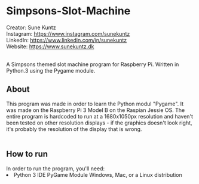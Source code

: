 # Simpsons-Slot-Machine
Creator: Sune Kuntz <br>
Instagram: https://www.instagram.com/sunekuntz <br>
LinkedIn: https://www.linkedin.com/in/sunekuntz <br>
Website: https://www.sunekuntz.dk <br><br>

A Simpsons themed slot machine program for Raspberry Pi. Written in Python.3 using the Pygame module. <br>

<h2> About </h2>
This program was made in order to learn the Python modul "Pygame". It was made on the Raspberry Pi 3 Model B on the Raspian Jessie OS. The entire program is hardcoded to run at a 1680x1050px resolution and haven't been tested on other resolution displays - if the graphics doesn't look right, it's probably the resolution of the display that is wrong. 
<br><br>
<h2>How to run</h2>
In order to run the program, you'll need:<br>
<li>
  Python 3 IDE
  PyGame Module
  Windows, Mac, or a Linux distribution
</li>
